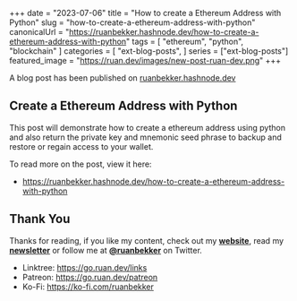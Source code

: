 +++
date = "2023-07-06"
title = "How to create a Ethereum Address with Python"
slug = "how-to-create-a-ethereum-address-with-python"
canonicalUrl = "https://ruanbekker.hashnode.dev/how-to-create-a-ethereum-address-with-python"
tags = [
    "ethereum",
    "python",
    "blockchain"
]
categories = [
    "ext-blog-posts",
]
series = ["ext-blog-posts"]
featured_image = "https://ruan.dev/images/new-post-ruan-dev.png"
+++

A blog post has been published on [ruanbekker.hashnode.dev](https://ruanbekker.hashnode.dev/how-to-create-a-ethereum-address-with-python)

## Create a Ethereum Address with Python

This post will demonstrate how to create a ethereum address using python and also return the private key and mnemonic seed phrase to backup and restore or regain access to your wallet.

To read more on the post, view it here:

- https://ruanbekker.hashnode.dev/how-to-create-a-ethereum-address-with-python

## Thank You

Thanks for reading, if you like my content, check out my **[website](https://ruan.dev)**, read my **[newsletter](http://digests.ruanbekker.com/?via=ruan-dot-dev-blog)** or follow me at **[@ruanbekker](https://twitter.com/ruanbekker)** on Twitter.

- Linktree: https://go.ruan.dev/links
- Patreon: https://go.ruan.dev/patreon
- Ko-Fi: https://ko-fi.com/ruanbekker
